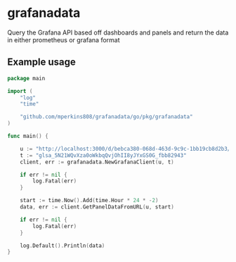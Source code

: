# grafanadata

Query the Grafana API based off dashboards and panels and return the data in either prometheus or grafana format

## Example usage

```go
package main

import (
	"log"
	"time"

	"github.com/mperkins808/grafanadata/go/pkg/grafanadata"
)

func main() {

	u := "http://localhost:3000/d/bebca380-068d-463d-9c9c-1bb19cb8d2b3/new-dashboard?orgId=1&viewPanel=2"
	t := "glsa_5N21WQvXza0oWkbqQvjOhII8yJYxGS0G_fbb82943"
	client, err := grafanadata.NewGrafanaClient(u, t)

	if err != nil {
		log.Fatal(err)
	}

	start := time.Now().Add(time.Hour * 24 * -2)
	data, err := client.GetPanelDataFromURL(u, start)

	if err != nil {
		log.Fatal(err)
	}

	log.Default().Println(data)
}

```

